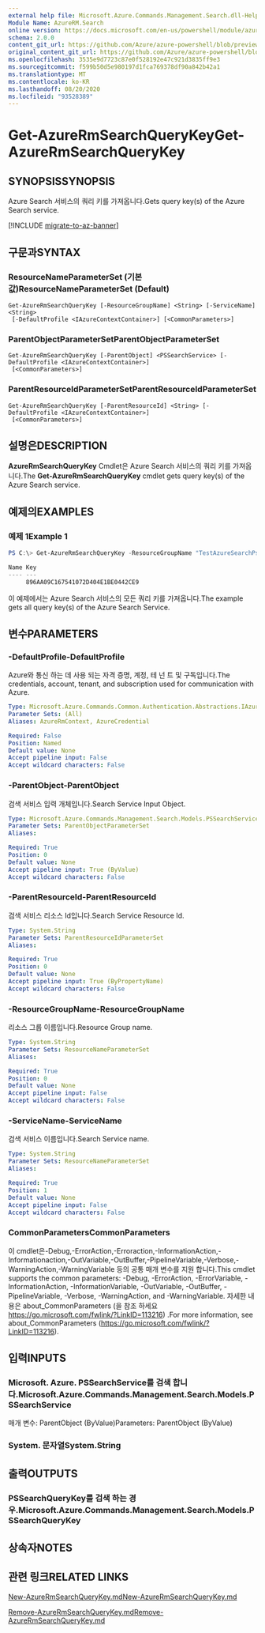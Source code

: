 ```yaml
---
external help file: Microsoft.Azure.Commands.Management.Search.dll-Help.xml
Module Name: AzureRM.Search
online version: https://docs.microsoft.com/en-us/powershell/module/azurerm.search/get-azurermsearchquerykey
schema: 2.0.0
content_git_url: https://github.com/Azure/azure-powershell/blob/preview/src/ResourceManager/Search/Commands.Management.Search/help/Get-AzureRmSearchQueryKey.md
original_content_git_url: https://github.com/Azure/azure-powershell/blob/preview/src/ResourceManager/Search/Commands.Management.Search/help/Get-AzureRmSearchQueryKey.md
ms.openlocfilehash: 3535e9d7723c87e0f528192e47c921d3835ff9e3
ms.sourcegitcommit: f599b50d5e980197d1fca769378df90a842b42a1
ms.translationtype: MT
ms.contentlocale: ko-KR
ms.lasthandoff: 08/20/2020
ms.locfileid: "93528389"
---
```

# <span data-ttu-id="b375b-101">Get-AzureRmSearchQueryKey</span><span class="sxs-lookup"><span data-stu-id="b375b-101">Get-AzureRmSearchQueryKey</span></span>

## <span data-ttu-id="b375b-102">SYNOPSIS</span><span class="sxs-lookup"><span data-stu-id="b375b-102">SYNOPSIS</span></span>
<span data-ttu-id="b375b-103">Azure Search 서비스의 쿼리 키를 가져옵니다.</span><span class="sxs-lookup"><span data-stu-id="b375b-103">Gets query key(s) of the Azure Search service.</span></span>

[!INCLUDE [migrate-to-az-banner](../../includes/migrate-to-az-banner.md)]

## <span data-ttu-id="b375b-104">구문과</span><span class="sxs-lookup"><span data-stu-id="b375b-104">SYNTAX</span></span>

### <span data-ttu-id="b375b-105">ResourceNameParameterSet (기본값)</span><span class="sxs-lookup"><span data-stu-id="b375b-105">ResourceNameParameterSet (Default)</span></span>
```
Get-AzureRmSearchQueryKey [-ResourceGroupName] <String> [-ServiceName] <String>
 [-DefaultProfile <IAzureContextContainer>] [<CommonParameters>]
```

### <span data-ttu-id="b375b-106">ParentObjectParameterSet</span><span class="sxs-lookup"><span data-stu-id="b375b-106">ParentObjectParameterSet</span></span>
```
Get-AzureRmSearchQueryKey [-ParentObject] <PSSearchService> [-DefaultProfile <IAzureContextContainer>]
 [<CommonParameters>]
```

### <span data-ttu-id="b375b-107">ParentResourceIdParameterSet</span><span class="sxs-lookup"><span data-stu-id="b375b-107">ParentResourceIdParameterSet</span></span>
```
Get-AzureRmSearchQueryKey [-ParentResourceId] <String> [-DefaultProfile <IAzureContextContainer>]
 [<CommonParameters>]
```

## <span data-ttu-id="b375b-108">설명은</span><span class="sxs-lookup"><span data-stu-id="b375b-108">DESCRIPTION</span></span>
<span data-ttu-id="b375b-109">**AzureRmSearchQueryKey** Cmdlet은 Azure Search 서비스의 쿼리 키를 가져옵니다.</span><span class="sxs-lookup"><span data-stu-id="b375b-109">The **Get-AzureRmSearchQueryKey** cmdlet gets query key(s) of the Azure Search service.</span></span>

## <span data-ttu-id="b375b-110">예제의</span><span class="sxs-lookup"><span data-stu-id="b375b-110">EXAMPLES</span></span>

### <span data-ttu-id="b375b-111">예제 1</span><span class="sxs-lookup"><span data-stu-id="b375b-111">Example 1</span></span>
```powershell
PS C:\> Get-AzureRmSearchQueryKey -ResourceGroupName "TestAzureSearchPsGroup" -ServiceName "pstestazuresearch01"

Name Key                             
---- ---                             
     896AA09C167541072D404E1BE0442CE9
```

<span data-ttu-id="b375b-112">이 예제에서는 Azure Search 서비스의 모든 쿼리 키를 가져옵니다.</span><span class="sxs-lookup"><span data-stu-id="b375b-112">The example gets all query key(s) of the Azure Search Service.</span></span>

## <span data-ttu-id="b375b-113">변수</span><span class="sxs-lookup"><span data-stu-id="b375b-113">PARAMETERS</span></span>

### <span data-ttu-id="b375b-114">-DefaultProfile</span><span class="sxs-lookup"><span data-stu-id="b375b-114">-DefaultProfile</span></span>
<span data-ttu-id="b375b-115">Azure와 통신 하는 데 사용 되는 자격 증명, 계정, 테 넌 트 및 구독입니다.</span><span class="sxs-lookup"><span data-stu-id="b375b-115">The credentials, account, tenant, and subscription used for communication with Azure.</span></span>

```yaml
Type: Microsoft.Azure.Commands.Common.Authentication.Abstractions.IAzureContextContainer
Parameter Sets: (All)
Aliases: AzureRmContext, AzureCredential

Required: False
Position: Named
Default value: None
Accept pipeline input: False
Accept wildcard characters: False
```

### <span data-ttu-id="b375b-116">-ParentObject</span><span class="sxs-lookup"><span data-stu-id="b375b-116">-ParentObject</span></span>
<span data-ttu-id="b375b-117">검색 서비스 입력 개체입니다.</span><span class="sxs-lookup"><span data-stu-id="b375b-117">Search Service Input Object.</span></span>

```yaml
Type: Microsoft.Azure.Commands.Management.Search.Models.PSSearchService
Parameter Sets: ParentObjectParameterSet
Aliases:

Required: True
Position: 0
Default value: None
Accept pipeline input: True (ByValue)
Accept wildcard characters: False
```

### <span data-ttu-id="b375b-118">-ParentResourceId</span><span class="sxs-lookup"><span data-stu-id="b375b-118">-ParentResourceId</span></span>
<span data-ttu-id="b375b-119">검색 서비스 리소스 Id입니다.</span><span class="sxs-lookup"><span data-stu-id="b375b-119">Search Service Resource Id.</span></span>

```yaml
Type: System.String
Parameter Sets: ParentResourceIdParameterSet
Aliases:

Required: True
Position: 0
Default value: None
Accept pipeline input: True (ByPropertyName)
Accept wildcard characters: False
```

### <span data-ttu-id="b375b-120">-ResourceGroupName</span><span class="sxs-lookup"><span data-stu-id="b375b-120">-ResourceGroupName</span></span>
<span data-ttu-id="b375b-121">리소스 그룹 이름입니다.</span><span class="sxs-lookup"><span data-stu-id="b375b-121">Resource Group name.</span></span>

```yaml
Type: System.String
Parameter Sets: ResourceNameParameterSet
Aliases:

Required: True
Position: 0
Default value: None
Accept pipeline input: False
Accept wildcard characters: False
```

### <span data-ttu-id="b375b-122">-ServiceName</span><span class="sxs-lookup"><span data-stu-id="b375b-122">-ServiceName</span></span>
<span data-ttu-id="b375b-123">검색 서비스 이름입니다.</span><span class="sxs-lookup"><span data-stu-id="b375b-123">Search Service name.</span></span>

```yaml
Type: System.String
Parameter Sets: ResourceNameParameterSet
Aliases:

Required: True
Position: 1
Default value: None
Accept pipeline input: False
Accept wildcard characters: False
```

### <span data-ttu-id="b375b-124">CommonParameters</span><span class="sxs-lookup"><span data-stu-id="b375b-124">CommonParameters</span></span>
<span data-ttu-id="b375b-125">이 cmdlet은-Debug,-ErrorAction,-Erroraction,-InformationAction,-Informationaction,-OutVariable,-OutBuffer,-PipelineVariable,-Verbose,-WarningAction,-WarningVariable 등의 공통 매개 변수를 지원 합니다.</span><span class="sxs-lookup"><span data-stu-id="b375b-125">This cmdlet supports the common parameters: -Debug, -ErrorAction, -ErrorVariable, -InformationAction, -InformationVariable, -OutVariable, -OutBuffer, -PipelineVariable, -Verbose, -WarningAction, and -WarningVariable.</span></span> <span data-ttu-id="b375b-126">자세한 내용은 about_CommonParameters (을 참조 하세요 https://go.microsoft.com/fwlink/?LinkID=113216) .</span><span class="sxs-lookup"><span data-stu-id="b375b-126">For more information, see about_CommonParameters (https://go.microsoft.com/fwlink/?LinkID=113216).</span></span>

## <span data-ttu-id="b375b-127">입력</span><span class="sxs-lookup"><span data-stu-id="b375b-127">INPUTS</span></span>

### <span data-ttu-id="b375b-128">Microsoft. Azure. PSSearchService를 검색 합니다.</span><span class="sxs-lookup"><span data-stu-id="b375b-128">Microsoft.Azure.Commands.Management.Search.Models.PSSearchService</span></span>
<span data-ttu-id="b375b-129">매개 변수: ParentObject (ByValue)</span><span class="sxs-lookup"><span data-stu-id="b375b-129">Parameters: ParentObject (ByValue)</span></span>

### <span data-ttu-id="b375b-130">System. 문자열</span><span class="sxs-lookup"><span data-stu-id="b375b-130">System.String</span></span>

## <span data-ttu-id="b375b-131">출력</span><span class="sxs-lookup"><span data-stu-id="b375b-131">OUTPUTS</span></span>

### <span data-ttu-id="b375b-132">PSSearchQueryKey를 검색 하는 경우.</span><span class="sxs-lookup"><span data-stu-id="b375b-132">Microsoft.Azure.Commands.Management.Search.Models.PSSearchQueryKey</span></span>

## <span data-ttu-id="b375b-133">상속자</span><span class="sxs-lookup"><span data-stu-id="b375b-133">NOTES</span></span>

## <span data-ttu-id="b375b-134">관련 링크</span><span class="sxs-lookup"><span data-stu-id="b375b-134">RELATED LINKS</span></span>

[<span data-ttu-id="b375b-135">New-AzureRmSearchQueryKey.md</span><span class="sxs-lookup"><span data-stu-id="b375b-135">New-AzureRmSearchQueryKey.md</span></span>](./New-AzureRmSearchQueryKey.md)

[<span data-ttu-id="b375b-136">Remove-AzureRmSearchQueryKey.md</span><span class="sxs-lookup"><span data-stu-id="b375b-136">Remove-AzureRmSearchQueryKey.md</span></span>](./Remove-AzureRmSearchQueryKey.md)
